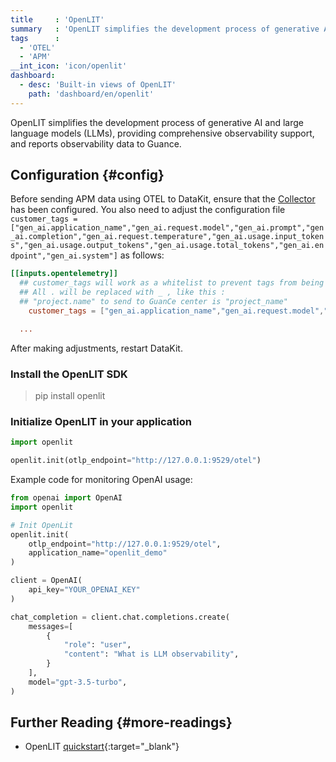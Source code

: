 ```yaml
---
title     : 'OpenLIT'
summary   : 'OpenLIT simplifies the development process of generative AI and large language models (LLMs), providing comprehensive observability support, and reports observability data to Guance.'
tags      :
  - 'OTEL'
  - 'APM'
__int_icon: 'icon/openlit'
dashboard:
  - desc: 'Built-in views of OpenLIT'
    path: 'dashboard/en/openlit'
---
```


OpenLIT simplifies the development process of generative AI and large language models (LLMs), providing comprehensive observability support, and reports observability data to Guance.

## Configuration {#config}
<!-- markdownlint-disable MD038 -->
Before sending APM data using OTEL to DataKit, ensure that the [Collector](opentelemetry.md) has been configured. You also need to adjust the configuration file `customer_tags = ["gen_ai.application_name","gen_ai.request.model","gen_ai.prompt","gen_ai.completion","gen_ai.request.temperature","gen_ai.usage.input_tokens","gen_ai.usage.output_tokens","gen_ai.usage.total_tokens","gen_ai.endpoint","gen_ai.system"]` as follows:
<!-- markdownlint-enable -->

```toml
[[inputs.opentelemetry]]
  ## customer_tags will work as a whitelist to prevent tags from being sent to the data center.
  ## All . will be replaced with _ , like this :
  ## "project.name" to send to GuanCe center is "project_name"
    customer_tags = ["gen_ai.application_name","gen_ai.request.model","gen_ai.prompt","gen_ai.completion","gen_ai.request.temperature","gen_ai.usage.input_tokens","gen_ai.usage.output_tokens","gen_ai.usage.total_tokens","gen_ai.endpoint","gen_ai.system"]

  ...
```

After making adjustments, restart DataKit.


### Install the OpenLIT SDK

> pip install openlit

### Initialize OpenLIT in your application

```python
import openlit

openlit.init(otlp_endpoint="http://127.0.0.1:9529/otel")

```

Example code for monitoring OpenAI usage:

```python
from openai import OpenAI
import openlit

# Init OpenLit
openlit.init(
    otlp_endpoint="http://127.0.0.1:9529/otel",
    application_name="openlit_demo"
)

client = OpenAI(
    api_key="YOUR_OPENAI_KEY"
)

chat_completion = client.chat.completions.create(
    messages=[
        {
            "role": "user",
            "content": "What is LLM observability",
        }
    ],
    model="gpt-3.5-turbo",
)

```

## Further Reading {#more-readings}

- OpenLIT [quickstart](https://docs.openlit.io/latest/quickstart){:target="_blank"}